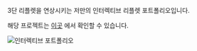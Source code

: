 3단 리플렛을 연상시키는 저만의 인터렉티브 리플렛 포트폴리오입니다.

해당 프로젝트는 [이곳](https://ju-ju2.github.io/interactive-leaflet/) 에서 확인할 수 있습니다.

![인터렉티브 포트폴리오](https://user-images.githubusercontent.com/71650663/236654204-ad121dde-4408-4b86-9469-533507c9a37a.png "인터렉티브 포트폴리오")
